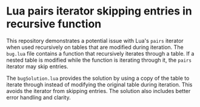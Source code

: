 # Lua pairs iterator skipping entries in recursive function

This repository demonstrates a potential issue with Lua's `pairs` iterator when used recursively on tables that are modified during iteration. The `bug.lua` file contains a function that recursively iterates through a table. If a nested table is modified while the function is iterating through it, the `pairs` iterator may skip entries.

The `bugSolution.lua` provides the solution by using a copy of the table to iterate through instead of modifying the original table during iteration. This avoids the iterator from skipping entries.  The solution also includes better error handling and clarity.
